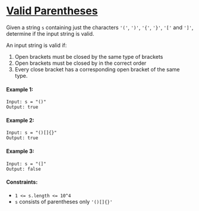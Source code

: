 # [Valid Parentheses](https://leetcode.com/explore/interview/card/top-interview-questions-easy/99/others/721/)
Given a string `s` containing just the characters `'('`, `')'`, `'{'`, `'}'`, `'['` and `']'`, determine if the input string is valid.  
  
An input string is valid if:
1. Open brackets must be closed by the same type of brackets
2. Open brackets must be closed by in the correct order
3. Every close bracket has a corresponding open bracket of the same type.

#### Example 1:
```
Input: s = "()"
Output: true
```

#### Example 2:
```
Input: s = "()[]{}"
Output: true
```

#### Example 3:
```
Input: s = "(]"
Output: false
```

#### Constraints:
- `1 <= s.length <= 10^4`
- `s` consists of parentheses only `'()[]{}'`
